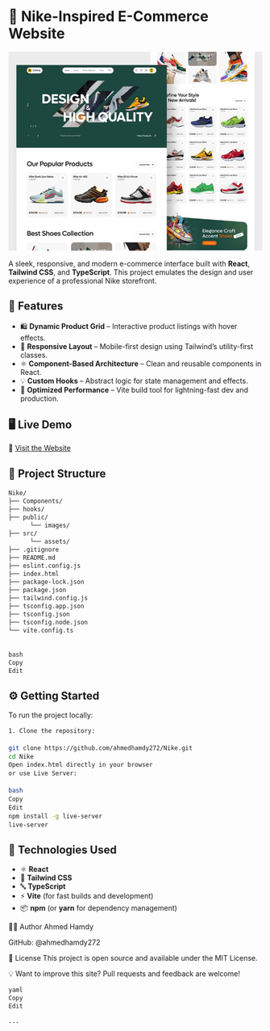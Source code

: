 # 🏀 Nike-Inspired E-Commerce Website

![Site Preview](./public/images/screenshot.jpeg)

A sleek, responsive, and modern e-commerce interface built with **React**, **Tailwind CSS**, and **TypeScript**. This project emulates the design and user experience of a professional Nike storefront.

## 🌟 Features

- 🛍️ **Dynamic Product Grid** – Interactive product listings with hover effects.
- 📱 **Responsive Layout** – Mobile-first design using Tailwind’s utility-first classes.
- ⚛️ **Component-Based Architecture** – Clean and reusable components in React.
- 💡 **Custom Hooks** – Abstract logic for state management and effects.
- 🚀 **Optimized Performance** – Vite build tool for lightning-fast dev and production.

## 🖥️ Live Demo

🔗 [Visit the Website](https://ahmedhamdy272.github.io/Nike/)

## 📂 Project Structure
```
Nike/
├── Components/
├── hooks/
├── public/
      └── images/
├── src/
      └── assets/
├── .gitignore
├── README.md
├── eslint.config.js
├── index.html
├── package-lock.json
├── package.json
├── tailwind.config.js
├── tsconfig.app.json
├── tsconfig.json
├── tsconfig.node.json
└── vite.config.ts


bash
Copy
Edit
```

## ⚙️ Getting Started

To run the project locally:
```bash
1. Clone the repository:

git clone https://github.com/ahmedhamdy272/Nike.git
cd Nike
Open index.html directly in your browser
or use Live Server:

bash
Copy
Edit
npm install -g live-server
live-server
```

## 🔧 Technologies Used

- ⚛️ **React**
- 🎨 **Tailwind CSS**
- 🔤 **TypeScript**
- ⚡ **Vite** (for fast builds and development)
- 📦 **npm** (or **yarn** for dependency management)



🧑‍💻 Author
Ahmed Hamdy

GitHub: 
@ahmedhamdy272

📜 License
This project is open source and available under the MIT License.

💡 Want to improve this site? Pull requests and feedback are welcome!
```
yaml
Copy
Edit

---
